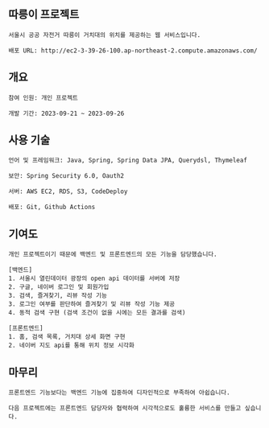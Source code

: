 ## 따릉이 프로젝트
    
    서울시 공공 자전거 따릉이 거치대의 위치를 제공하는 웹 서비스입니다.

    배포 URL: http://ec2-3-39-26-100.ap-northeast-2.compute.amazonaws.com/

## 개요

    참여 인원: 개인 프로젝트

    개발 기간: 2023-09-21 ~ 2023-09-26
    
## 사용 기술

    언어 및 프레임워크: Java, Spring, Spring Data JPA, Querydsl, Thymeleaf
    
    보안: Spring Security 6.0, Oauth2

    서버: AWS EC2, RDS, S3, CodeDeploy

    배포: Git, Github Actions
    

## 기여도
    
    개인 프로젝트이기 때문에 백엔드 및 프론트엔드의 모든 기능을 담당했습니다.

    [백엔드]
    1. 서울시 열린데이터 광장의 open api 데이터를 서버에 저장
    2. 구글, 네이버 로그인 및 회원가입
    3. 검색, 즐겨찾기, 리뷰 작성 기능
    3. 로그인 여부를 판단하여 즐겨찾기 및 리뷰 작성 기능 제공
    4. 동적 검색 구현 (검색 조건이 없을 시에는 모든 결과를 검색)

    [프론트엔드]
    1. 홈, 검색 목록, 거치대 상세 화면 구현
    2. 네이버 지도 api를 통해 위치 정보 시각화

## 마무리

    프론트엔드 기능보다는 백엔드 기능에 집중하여 디자인적으로 부족하여 아쉽습니다.

    다음 프로젝트에는 프론트엔드 담당자와 협력하여 시각적으로도 훌륭한 서비스를 만들고 싶습니다.
    
